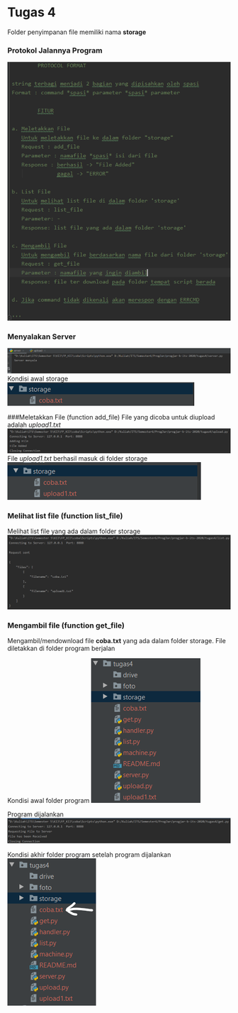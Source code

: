 # Tugas 4

Folder penyimpanan file memiliki nama **storage**
### Protokol Jalannya Program
![hasil_run](Foto/protokol.png)

### Menyalakan Server
![server](Foto/server.png)
Kondisi awal storage
![storage](Foto/storage_awal.png)


###Meletakkan File (function add_file)
File yang dicoba untuk diupload adalah *upload1.txt*
![upload](Foto/upload.png)
File *upload1.txt* berhasil masuk di folder storage
![hasil_upload](Foto/upload_hasil.png)

### Melihat list file (function list_file)
Melihat list file yang ada dalam folder storage
![list](Foto/list.png)

### Mengambil file (function get_file)
Mengambil/mendownload file **coba.txt** yang ada dalam folder storage. File diletakkan di folder program berjalan

Kondisi awal folder program
![get_awal](Foto/get_awal.png)

Program dijalankan
![get](Foto/get.png)

Kondisi akhir folder program setelah program dijalankan
![get_akhir](Foto/get_akhir.png)

 